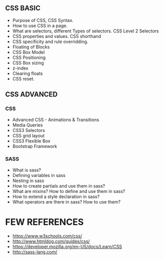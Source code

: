   ## CSS BASIC
  * Purpose of CSS, CSS Syntax.
  * How to use CSS in a page.
  * What are selectors, different Types of selectors. CSS Level 2 Selectors
  * CSS properties and values. CSS shorthand
  * CSS specificity and rule overridding.
  * Floating of Blocks
  * CSS Box Model
  * CSS Positioning
  * CSS Box sizing
  * z-index
  * Clearing floats
  * CSS reset.
 ## CSS ADVANCED
  ### CSS
  * Advanced CSS - Animations & Transitions
  * Media Queries
  * CSS3 Selectors
  * CSS grid layout
  * CSS3 Flexible Box
  * Bootstrap Framework
  ### SASS   
  * What is sass?
  * Defining variables in sass
  * Nesting in sass
  * How to create partials and use them in sass?
  * What are mixins? How to define and use them in sass?
  * How to extend a style declaration in sass?
  * What operators are there in sass? How to use them?

# FEW REFERENCES
* https://www.w3schools.com/css/
* http://www.htmldog.com/guides/css/
* https://developer.mozilla.org/en-US/docs/Learn/CSS
* http://sass-lang.com/
